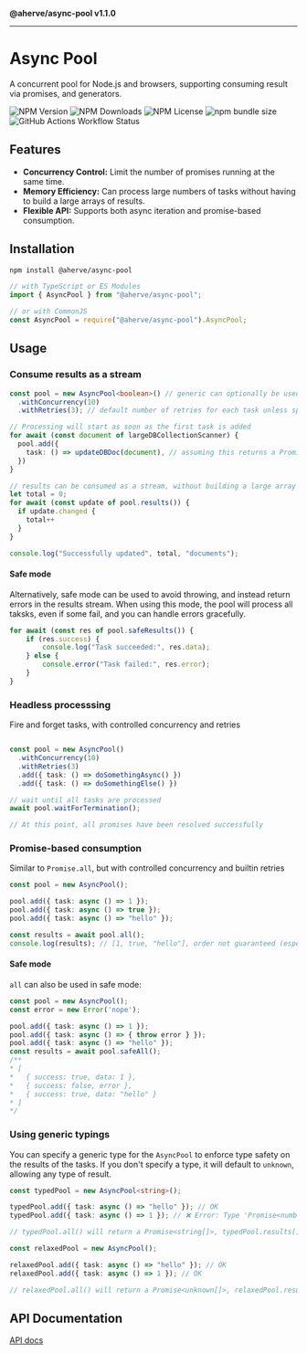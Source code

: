 **@aherve/async-pool v1.1.0**

***

# Async Pool

A concurrent pool for Node.js and browsers, supporting consuming result via promises, and generators.

![NPM Version](https://img.shields.io/npm/v/%40aherve%2Fasync-pool)
![NPM Downloads](https://img.shields.io/npm/dm/%40aherve%2Fasync-pool)
![NPM License](https://img.shields.io/npm/l/%40aherve%2Fasync-pool)
![npm bundle size](https://img.shields.io/bundlephobia/min/%40aherve%2Fasync-pool)
![GitHub Actions Workflow Status](https://img.shields.io/github/actions/workflow/status/aherve/async-pool/test.yml)

## Features

- **Concurrency Control:** Limit the number of promises running at the same time.
- **Memory Efficiency:** Can process large numbers of tasks without having to build a large arrays of results.
- **Flexible API:** Supports both async iteration and promise-based consumption.

## Installation

```bash
npm install @aherve/async-pool
```

```typescript
// with TypeScript or ES Modules
import { AsyncPool } from "@aherve/async-pool";

// or with CommonJS
const AsyncPool = require("@aherve/async-pool").AsyncPool;
```

## Usage

### Consume results as a stream

```typescript
const pool = new AsyncPool<boolean>() // generic can optionally be used
  .withConcurrency(10)
  .withRetries(3); // default number of retries for each task unless specified at task level

// Processing will start as soon as the first task is added
for await (const document of largeDBCollectionScanner) {
  pool.add({
    task: () => updateDBDoc(document), // assuming this returns a Promise<boolean>
  })
}

// results can be consumed as a stream, without building a large array of results
let total = 0;
for await (const update of pool.results()) {
  if update.changed { 
    total++
  }
}

console.log("Successfully updated", total, "documents");
```

#### Safe mode

Alternatively, safe mode can be used to avoid throwing, and instead return errors in the results stream. When using this mode, the pool will process all taksks, even if some fail, and you can handle errors gracefully.

```typescript
for await (const res of pool.safeResults()) {
    if (res.success) {
        console.log("Task succeeded:", res.data);
    } else {
        console.error("Task failed:", res.error);
    }
}
```

### Headless processsing

Fire and forget tasks, with controlled concurrency and retries

```typescript

const pool = new AsyncPool()
  .withConcurrency(10)
  .withRetries(3)
  .add({ task: () => doSomethingAsync() })
  .add({ task: () => doSomethingElse() })

// wait until all tasks are processed
await pool.waitForTermination();

// At this point, all promises have been resolved successfully
```

### Promise-based consumption

Similar to `Promise.all`, but with controlled concurrency and builtin retries

```typescript
const pool = new AsyncPool();

pool.add({ task: async () => 1 });
pool.add({ task: async () => true });
pool.add({ task: async () => "hello" });

const results = await pool.all();
console.log(results); // [1, true, "hello"], order not guaranteed (especially if retries happened)
```

#### Safe mode

`all` can also be used in safe mode:

```typescript
const pool = new AsyncPool();
const error = new Error('nope');

pool.add({ task: async () => 1 });
pool.add({ task: async () => { throw error } });
pool.add({ task: async () => "hello" });
const results = await pool.safeAll();
/**
* [
*   { success: true, data: 1 },
*   { success: false, error },
*   { success: true, data: "hello" }
* ]
*/
```

### Using generic typings

You can specify a generic type for the `AsyncPool` to enforce type safety on the results of the tasks. If you don't specify a type, it will default to `unknown`, allowing any type of result.

```typescript
const typedPool = new AsyncPool<string>();

typedPool.add({ task: async () => "hello" }); // OK
typedPool.add({ task: async () => 1 }); // ❌ Error: Type 'Promise<number>' is not assignable to type 'Promise<string>'.

// typedPool.all() will return a Promise<string[]>, typedPool.results() is an AsyncGenerator<string>

const relaxedPool = new AsyncPool();

relaxedPool.add({ task: async () => "hello" }); // OK
relaxedPool.add({ task: async () => 1 }); // OK

// relaxedPool.all() will return a Promise<unknown[]>, relaxedPool.results() is an AsyncGenerator<unknown>
```

## API Documentation

[API docs](_media/globals.md)
